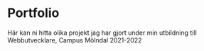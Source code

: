# Portfolio

Här kan ni hitta olika projekt jag har gjort under min utbildning till Webbutvecklare, Campus Mölndal 2021-2022
